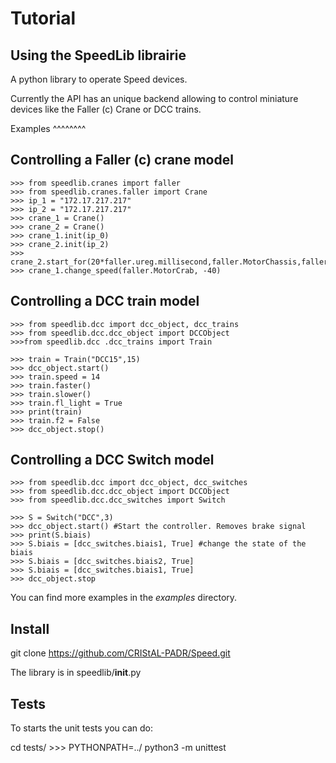 Tutorial
========

Using the SpeedLib librairie
----------------------------
A python library to operate Speed devices.

Currently the API has an unique backend allowing to control miniature devices like the Faller (c) Crane or DCC trains.

Examples
^^^^^^^^

Controlling a Faller (c) crane model
-------------------------------------

    >>> from speedlib.cranes import faller
    >>> from speedlib.cranes.faller import Crane
    >>> ip_1 = "172.17.217.217"
    >>> ip_2 = "172.17.217.217"
    >>> crane_1 = Crane()
    >>> crane_2 = Crane()
    >>> crane_1.init(ip_0)
    >>> crane_2.init(ip_2)
    >>> crane_2.start_for(20*faller.ureg.millisecond,faller.MotorChassis,faller.MotorDirectionForward)
    >>> crane_1.change_speed(faller.MotorCrab, -40)


Controlling a DCC train model
-----------------------------

    >>> from speedlib.dcc import dcc_object, dcc_trains
    >>> from speedlib.dcc.dcc_object import DCCObject
    >>>from speedlib.dcc .dcc_trains import Train

    >>> train = Train("DCC15",15)
    >>> dcc_object.start()
    >>> train.speed = 14
    >>> train.faster()
    >>> train.slower()
    >>> train.fl_light = True
    >>> print(train)
    >>> train.f2 = False
    >>> dcc_object.stop()

Controlling a DCC Switch model
-------------------------------

    >>> from speedlib.dcc import dcc_object, dcc_switches
    >>> from speedlib.dcc.dcc_object import DCCObject
    >>> from speedlib.dcc.dcc_switches import Switch

    >>> S = Switch("DCC",3)
    >>> dcc_object.start() #Start the controller. Removes brake signal
    >>> print(S.biais)
    >>> S.biais = [dcc_switches.biais1, True] #change the state of the biais
    >>> S.biais = [dcc_switches.biais2, True] 
    >>> S.biais = [dcc_switches.biais1, True] 
    >>> dcc_object.stop

You can find more examples in the *examples* directory.

Install
-------
git clone https://github.com/CRIStAL-PADR/Speed.git

The library is in speedlib/__init__.py

Tests
-----
To starts the unit tests you can do:

cd tests/
    >>> PYTHONPATH=../ python3 -m unittest
